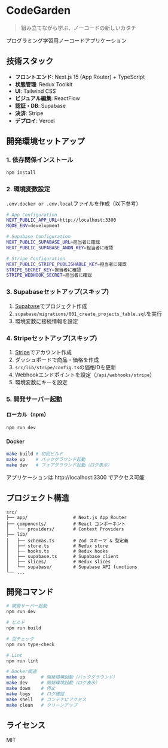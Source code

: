 # CodeGarden

> 組み立てながら学ぶ、ノーコードの新しいカタチ

プログラミング学習用ノーコードアプリケーション

## 技術スタック

- **フロントエンド**: Next.js 15 (App Router) + TypeScript
- **状態管理**: Redux Toolkit
- **UI**: Tailwind CSS
- **ビジュアル編集**: ReactFlow
- **認証・DB**: Supabase
- **決済**: Stripe
- **デプロイ**: Vercel

## 開発環境セットアップ

### 1. 依存関係インストール

```bash
npm install
```

### 2. 環境変数設定

`.env.docker or .env.local`ファイルを作成（以下参考）
```bash
# App Configuration
NEXT_PUBLIC_APP_URL=http://localhost:3300
NODE_ENV=development

# Supabase Configuration
NEXT_PUBLIC_SUPABASE_URL=担当者に確認
NEXT_PUBLIC_SUPABASE_ANON_KEY=担当者に確認

# Stripe Configuration
NEXT_PUBLIC_STRIPE_PUBLISHABLE_KEY=担当者に確認
STRIPE_SECRET_KEY=担当者に確認
STRIPE_WEBHOOK_SECRET=担当者に確認

```

### 3. Supabaseセットアップ(スキップ)

1. [Supabase](https://supabase.com)でプロジェクト作成
2. `supabase/migrations/001_create_projects_table.sql`を実行
3. 環境変数に接続情報を設定

### 4. Stripeセットアップ(スキップ)

1. [Stripe](https://stripe.com)でアカウント作成
2. ダッシュボードで商品・価格を作成
3. `src/lib/stripe/config.ts`の価格IDを更新
4. Webhookエンドポイントを設定（`/api/webhooks/stripe`）
5. 環境変数にキーを設定

### 5. 開発サーバー起動

#### ローカル（npm）
```bash
npm run dev
```

#### Docker
```bash
make build # 初回ビルド
make up    # バックグラウンド起動
make dev   # フォアグラウンド起動（ログ表示）
```

アプリケーションは http://localhost:3300 でアクセス可能

## プロジェクト構造

```
src/
├── app/                 # Next.js App Router
├── components/          # React コンポーネント
│   └── providers/       # Context Providers
├── lib/
│   ├── schemas.ts       # Zod スキーマ & 型定義
│   ├── store.ts         # Redux store
│   ├── hooks.ts         # Redux hooks
│   ├── supabase.ts      # Supabase client
│   ├── slices/          # Redux slices
│   └── supabase/        # Supabase API functions
└── ...
```

## 開発コマンド

```bash
# 開発サーバー起動
npm run dev

# ビルド
npm run build

# 型チェック
npm run type-check

# Lint
npm run lint

# Docker関連
make up      # 開発環境起動（バックグラウンド）
make dev     # 開発環境起動（ログ表示）
make down    # 停止
make logs    # ログ確認
make shell   # コンテナにアクセス
make clean   # クリーンアップ
```

## ライセンス

MIT